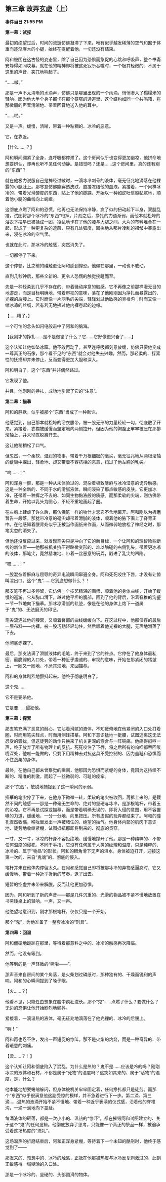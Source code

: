 ## 第三章 故弄玄虚（上）

**事件当日 21:55 PM**

**第一幕：试探**

最初的绝望过后，时间的流逝仿佛凝滞了下来，唯有似乎越发稀薄的空气和囿于体重而逐渐麻木的小腿，始终在提醒着他，一切还没有结束。

阿和被困在这古怪的姿态里，除了自己因为恐惧而急促的心跳和呼吸声，整个书斋安静得如同坟墓。就在他的精神即将被这死寂所吞噬时，一个极其轻微的、不属于这里的声音，突兀地响起了。

“……啵。”

那是一声不太清晰的水滴声，仿佛只是哪里出现的一个雨滴，悄悄渗入了榻榻米的轻响。因为他大半个身子都卡在那个狭窄的通道里，这个结构如同一个共鸣箱，将那微弱的声音清晰地、带着回音地送入他的耳中。

“……啪。”

又是一声。缓慢，清晰，带着一种粘稠的、冰冷的恶意。

它，在靠近。

【什么……？】

阿和瞬间绷紧了全身，连呼吸都停滞了。这个房间似乎也变得更加幽凉，他拼命地想要辨认，却再也听不见任何动静。是错觉吗？还是……这个房间里，真的还有别的“东西”？

就在他极力说服自己是神经过敏时，一滴冰冷刺骨的液体，毫无征兆地滴落在他裸露的小腿肚上。那寒意仿佛能穿透皮肤，直接冻结他的血液。紧接着，一个同样冰冷的、带着光滑硬度的东西，贴上了他的脚踝，开始以一种如蛇吐信般黏腻地，顺着他小腿的曲线向上蜿蜒。

这彻底点燃了阿和的恐慌。他再也无法保持冷静，疯了似的扭动起下半身，双腿乱蹬，试图将那个冰冷的“东西”甩掉。片刻之后，挣扎的力道渐弱，而他本就松垮的浴衣下摆早已被揉成一团，凌乱地卡在了他的腰与大腿之间。大片的布料堆叠在一起，形成了一种更复杂的遮蔽，只有几处弧度，固执地从那片凌乱的褶皱中暴露出来，浸在冰冷的空气里。

也就在此时，那冰冷的触感，突然消失了。

一切都停了下来。

这个停顿，比之前的碰触更让阿和感到惶恐。他僵在那里，一动也不敢动。

直到几秒钟后，那些全新的、更令人恐慌的触觉接踵而至。

先是一种轻柔到几乎不存在的、带着骚动痒意的触感。它不再像之前那样漫无目的地游走，而是目标明确地、带着审视的意味，落在了他刚刚因为挣扎而暴露出的、光裸的后腰上。它时而像一片羽毛的尖端，轻轻划过他敏感的脊椎沟；时而又像一缕冰凉的丝绸，若有若无地拂过他内裤卷起的边缘。

【……糟了。】

一个可怕的念头如闪电般击中了阿和的脑海。

【我刚才的挣扎……是不是做错了什么？它……它好像更兴奋了……】

这个认知让他如坠冰窟。他不敢再动了，甚至连呼吸都刻意放缓，仿佛只要他变成一尊真正的石像，那个看不见的“东西”就会对他失去兴趣。然而，那轻柔的、探索性的抚摸却并未停止，反而变得更加大胆和深入。

阿和明白了，这个“东西”并非偶然路过。

它发现了他。

并且，他刚刚的挣扎，成功地引起了它的“注意”。

**第二幕：描摹**

阿和的静默，似乎被那个“东西”当成了一种默许。

他感觉到，自己那本就松垮的浴衣腰带，被一股无形的力量轻轻一勾，彻底散了开来。紧接着，衣襟被缓慢而坚定地向两侧拉开，但因为他的胸腹正牢牢被压在那排滚轴上，并未彻底脱离开去。

这让他稍稍松了口气。

但忽然，一个柔软、湿润的物事，带着千万根细密的毫尖，毫无征兆地从两根滚轴的缝隙中探出，轻柔地、却又带着不容抗拒的恶意，扫过了他左胸的乳尖。

“呜……！”

阿和浑身一颤，那是一种从未体验过的、混杂着极致酥麻与冰冷湿意的诡异触感。这是一种全新的、不同于水的滑腻液体，瞬间浸染了那点敏感的皮肤。它更加冰冷，还带着一种挥之不去的、如同生物黏液般的质感。而那柔软的尖端，则仿佛带着生命，开始以乳头为圆心，不轻不重地画起了圈。

在左胸上肆虐了许久后，那仿佛笔一样的物什才恋恋不舍地离开。阿和刚以为折磨暂告一段落，那犹带冷意的毫尖却带着滑腻的液体，顺着他的腋下画上了脊背正中。在他感知着腰背处似乎正被当作画纸来作画，从而微弱地放松了神经之时，那笔尖忽的消失了。

但他还没反应过来，就发现笔尖只是冲向了它的新目标，一个让阿和的理智险些断线的新位置——他那被机关挤压得略微变形的、难以触碰的右侧乳头。带着更冰凉的液体，那笔尖，竟然精准地、带着一丝恶意的玩弄，戳进了乳尖的凹陷。

“嗯……！”

一股混杂着酥麻与屈辱的奇异电流瞬间窜遍全身。阿和死死咬住下唇，才没有让惊叫溢出口。这个“鬼”……它到底想做什么？！

那支笔不再过多停留，它仿佛一个技艺精湛的画师，顺着他的身体曲线，开始了缓慢的巡游。它从胸口滑下，越过他平坦的腹部，回到了他的背后，沿着脊椎的沟壑一节一节地向下描摹。那冰凉滑腻的轨迹，像是在他的身体上烙下一道属于“鬼”的、无法磨灭的印记。

笔尖流连过他的腰窝，又顺着臀部的曲线缓缓向下。在这过程中，他那仅存的最后一层布料——内裤，被一股巧劲轻轻勾住，然后顺着他光裸的大腿，无声地滑落了下去。

他彻底赤裸了。

最后，那支沾满了滑腻液体的毛笔，终于来到了它的终点。它停在了他身体最私密、最脆弱的入口处，带着一种近乎虔诚的、审视的意味，开始在那紧闭的褶皱上，一圈又一圈地、不厌其烦地，来回描摹。

阿和的身体剧烈地颤抖起来。他终于彻底明白了。

这个鬼……

它不是要杀他。

它是要……侵犯他。

**第三幕：探索**

那支笔充满了恶意的耐心。它沾着滑腻的液体，不知疲倦地在他紧闭的入口处打着圈，时而用笔尖轻点，时而用侧锋描摹。阿和下意识猛地一挺腰，试图逃离这无法忍受的骚扰，但这徒劳的动作只换来了机关更深的嵌合与一阵钝痛。他痛得闷哼一声，终于放弃了所有物理上的反抗。死死咬住了下唇，将之后所有的呜咽都吞回喉咙深处，他唯一能做的，只剩下用精神去对抗这具不受控制的、因为羞耻和恐惧而不住战栗的身体。

最终，在他自己都未曾察觉的瞬间，他那因为恐惧而紧绷的身体，竟因为这持续不断的、精准的刺激，而起了一丝微弱的、可耻的痉挛。

那个“东西”，敏锐地捕捉到了这一瞬间的示弱。

描摹的笔尖停了下来，在他身下微微一转，柔软的笔尖被收回，再抵上来的，是截然不同的触感——那是一种毫无生命的、绝对的坚硬与冰冷，是那根笔杆，带着玉的沁凉。它不再是试探或描摹，而是带着明确无误的、即将入侵的意图，用不容置喙的力道，缓缓地、一分一分地，向里按压。所有虚假的玩弄都结束了。阿和的瞳孔骤然收缩，喉咙里发出一声被堵住的、绝望的抽气。他身体内部的肌肉下意识地、徒劳地收缩紧绷，试图抵抗那即将到来的、彻底的贯穿。

一寸，又一寸，冰凉的杆身不容拒绝地、缓慢地撑开了他。那是一种纯粹的、不带任何温度的侵犯。不同于手指，它没有任何属于人类的纹理和温度，只是纯粹的、冰冷的、属于“物品”的形状。阿和的眼角滑下无声的泪水，身体被迫打开，迎接这第一次的、来自“鬼魂”的、彻底的侵入。

笔杆并未在他体内停留太久。在阿和感觉自己即将被那冰冷的异物感逼疯时，它又缓慢地、带着一种近乎折磨的节奏，退了出去。

短暂的空虚并未带来解脱，反而让他更加恐惧。

因为，阿和听到了新的声音——那是几件沉重的、光滑的物品被不紧不慢地放置在书斋矮桌上的轻响，一声，又一声。

他绝望地意识到，刚才那根笔杆，仅仅只是一个开始。

那个“鬼”，为他准备了一整套冰冷的“刑具”。

**第四幕：回温**

阿和僵硬地跪趴在那里，等待着那意料之中的、冰冷的触感再次降临。

然而，他没有等到。

他等到的是一声轻微的“嘶啦——”。

那声音来自房间的某个角落，是火柴划过磷纸时，那种独有的、干燥而锐利的声响。阿和的心瞬间提到了嗓子眼。

【火……？】

他看不见，只能任由想象在脑中疯狂滋长。那个“鬼”……点燃了什么？要做什么？无边的恐惧让他开始剧烈地颤抖。

紧接着，一滴温热的液体，毫无征兆地滴落在了他光裸的、冰冷的后腰上。

“啊！”

阿和再也忍不住，发出一声短促的惊叫。那不是火焰的灼烧，而是一种奇异的、带着暖意的刺痛。

【烫……？！】

这个认知让阿和彻底陷入了混乱。为什么是热的？鬼不是……应该是冷的吗？刚刚冰凉的液体和石材，不都是属于“死物”的温度吗？这突如其来的、属于“活物”的温度，是，什么？

他本能地想要蜷缩躲闪，但身体被机关牢牢固定着，任何挣扎都只是徒劳。而那个“东西”似乎很满意他这副受惊的模样，并不急着进行下一步。第二滴、第三滴……温热的液滴开始不紧不慢地、带着一种近乎亵渎的仪式感，沿着他的脊椎沟，一滴一滴地向下蔓延。

每滴液体的砸落，都是一次小小的、温热的“惊吓”，都在摧毁阿和试图建立的、关于这个“鬼”的任何逻辑。他彻底放弃了思考，只能像一个真正的祭品一样，被迫承受着这场热度的“洗礼”。

这场温热的折磨结束后，阿和正浑身紧绷，等待着下一个未知的酷刑时，他终于感觉到了——

那迟来的、预想中的、冰冷的触感，正抵在他那被热度与冰冷反复刺激过的、此刻正敏感得一塌糊涂的入口处。

那是一个冰冷的、坚硬的、头部圆滑的物体。